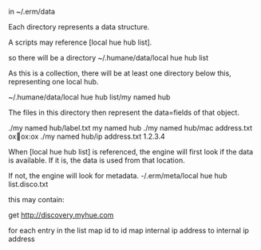 
in ~/.erm/data


Each directory represents a data structure.


A scripts may reference 
	[local hue hub list].

so there will be a directory
	~/.humane/data/local hue hub list

As this is a collection, there will be at least one directory below this, representing one local hub.

   ~/.humane/data/local hue hub list/my named hub


The files in this directory then represent the data=fields of that object.

   ./my named hub/label.txt         my named hub
   ./my named hub/mac address.txt   ox:ox:ox:ox
   ./my named hub/ip address.txt    1.2.3.4

When [local hue hub list] is referenced, the engine will first look if the data is available.
If it is, the data is used from that location.

If not, the engine will look for metadata.
-/.erm/meta/local hue hub list.disco.txt


this may contain:
   
   get http://discovery.myhue.com

   for each entry in the list
	map id to id
	map internal ip address to internal ip address




   
   